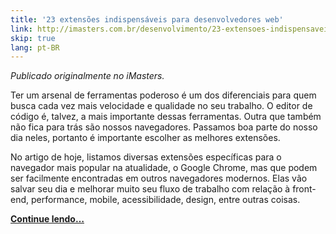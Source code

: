 ```yaml
---
title: '23 extensões indispensáveis para desenvolvedores web'
link: http://imasters.com.br/desenvolvimento/23-extensoes-indispensaveis-para-desenvolvedores-web
skip: true
lang: pt-BR
---
```


<!-- <p><a href="http://imasters.com.br/desenvolvimento/23-extensoes-indispensaveis-para-desenvolvedores-web"><img src="/img/posts/23-extensoes.jpg"/></a></p> -->

*Publicado originalmente no iMasters.*

Ter um arsenal de ferramentas poderoso é um dos diferenciais para quem busca cada vez mais velocidade e qualidade no seu trabalho. O editor de código é, talvez, a mais importante dessas ferramentas. Outra que também não fica para trás são nossos navegadores. Passamos boa parte do nosso dia neles, portanto é importante escolher as melhores extensões.

No artigo de hoje, listamos diversas extensões específicas para o navegador mais popular na atualidade, o Google Chrome, mas que podem ser facilmente encontradas em outros navegadores modernos. Elas vão salvar seu dia e melhorar muito seu fluxo de trabalho com relação à front-end, performance, mobile, acessibilidade, design, entre outras coisas.

[**Continue lendo…**](http://imasters.com.br/desenvolvimento/23-extensoes-indispensaveis-para-desenvolvedores-web)